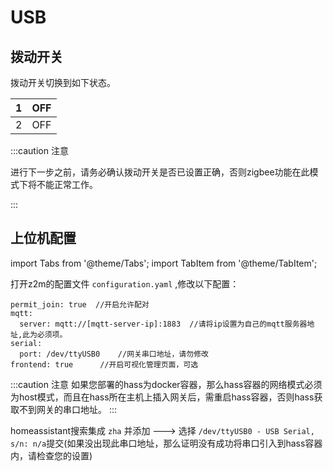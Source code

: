 # USB



## 拨动开关

拨动开关切换到如下状态。

1|OFF
:---:|:---:
2|OFF
:::caution 注意

进行下一步之前，请务必确认拨动开关是否已设置正确，否则zigbee功能在此模式下将不能正常工作。

:::



## 上位机配置

import Tabs from '@theme/Tabs';
import TabItem from '@theme/TabItem';

<Tabs>
  <TabItem value="Z2M" label="Z2M" default>

打开z2m的配置文件 `configuration.yaml` ,修改以下配置：


```
permit_join: true  //开启允许配对
mqtt:
  server: mqtt://[mqtt-server-ip]:1883  //请将ip设置为自己的mqtt服务器地址,此为必须项。
serial:
  port: /dev/ttyUSB0    //网关串口地址，请勿修改
frontend: true      //开启可视化管理页面，可选
```
  </TabItem>
  <TabItem value="ZHA" label="ZHA">

:::caution 注意
如果您部署的hass为docker容器，那么hass容器的网络模式必须为host模式，而且在hass所在主机上插入网关后，需重启hass容器，否则hass获取不到网关的串口地址。
:::


homeassistant搜索集成 `zha` 并添加 ---> 选择 `/dev/ttyUSB0 - USB Serial, s/n: n/a`提交(如果没出现此串口地址，那么证明没有成功将串口引入到hass容器内，请检查您的设置)


  </TabItem>
</Tabs>





